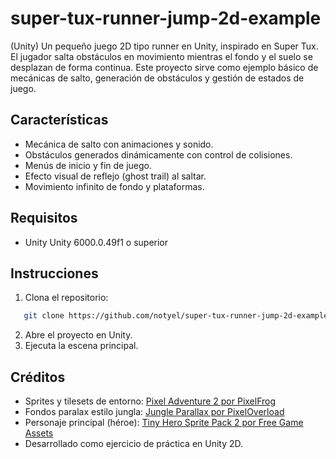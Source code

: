 # super-tux-runner-jump-2d-example

(Unity) Un pequeño juego 2D tipo runner en Unity, inspirado en Super Tux. El jugador salta obstáculos en movimiento mientras el fondo y el suelo se desplazan de forma continua. Este proyecto sirve como ejemplo básico de mecánicas de salto, generación de obstáculos y gestión de estados de juego.

## Características

- Mecánica de salto con animaciones y sonido.
- Obstáculos generados dinámicamente con control de colisiones.
- Menús de inicio y fin de juego.
- Efecto visual de reflejo (ghost trail) al saltar.
- Movimiento infinito de fondo y plataformas.

## Requisitos

- Unity Unity 6000.0.49f1 o superior

## Instrucciones

1. Clona el repositorio:
```bash
   git clone https://github.com/notyel/super-tux-runner-jump-2d-example.git
```

2. Abre el proyecto en Unity.
3. Ejecuta la escena principal.

## Créditos

- Sprites y tilesets de entorno: [Pixel Adventure 2 por PixelFrog](https://pixelfrog-assets.itch.io/pixel-adventure-2)
- Fondos paralax estilo jungla: [Jungle Parallax por PixelOverload](https://pixeloverload.itch.io/jungle-parallax-assets)
- Personaje principal (héroe): [Tiny Hero Sprite Pack 2 por Free Game Assets](https://free-game-assets.itch.io/pixel-art-tiny-hero-sprite-sheets-pack-2)
- Desarrollado como ejercicio de práctica en Unity 2D.


